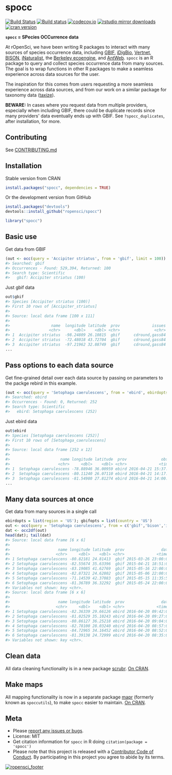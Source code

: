 spocc
========



[![Build Status](https://api.travis-ci.org/ropensci/spocc.png)](https://travis-ci.org/ropensci/spocc)
[![Build status](https://ci.appveyor.com/api/projects/status/lrscgpxs0n925t83?svg=true)](https://ci.appveyor.com/project/sckott/spocc)
[![codecov.io](https://codecov.io/github/ropensci/spocc/coverage.svg?branch=master)](https://codecov.io/github/ropensci/spocc?branch=master)
[![rstudio mirror downloads](http://cranlogs.r-pkg.org/badges/spocc?color=FAB657)](https://github.com/metacran/cranlogs.app)
[![cran version](http://www.r-pkg.org/badges/version/spocc)](http://cran.rstudio.com/web/packages/spocc)


**`spocc` = SPecies OCCurrence data**

At rOpenSci, we have been writing R packages to interact with many sources of species occurrence data, including [GBIF][gbif], [iDigBio][idigbio], [Vertnet][vertnet], [BISON][bison], [iNaturalist][inat], the [Berkeley ecoengine][ecoengine], and [AntWeb][antweb]. `spocc` is an R package to query and collect species occurrence data from many sources. The goal is to wrap functions in other R packages to make a seamless experience across data sources for the user.

The inspiration for this comes from users requesting a more seamless experience across data sources, and from our work on a similar package for taxonomy data ([taxize][taxize]).

__BEWARE:__ In cases where you request data from multiple providers, especially when including GBIF, there could be duplicate records since many providers' data eventually ends up with GBIF. See `?spocc_duplicates`, after installation, for more.

## Contributing

See [CONTRIBUTING.md](CONTRIBUTING.md)

## Installation

Stable version from CRAN


```r
install.packages("spocc", dependencies = TRUE)
```

Or the development version from GitHub


```r
install.packages("devtools")
devtools::install_github("ropensci/spocc")
```


```r
library("spocc")
```

## Basic use

Get data from GBIF


```r
(out <- occ(query = 'Accipiter striatus', from = 'gbif', limit = 100))
#> Searched: gbif
#> Occurrences - Found: 529,394, Returned: 100
#> Search type: Scientific
#>   gbif: Accipiter striatus (100)
```

Just gbif data


```r
out$gbif
#> Species [Accipiter striatus (100)] 
#> First 10 rows of [Accipiter_striatus]
#> 
#> Source: local data frame [100 x 111]
#> 
#>                  name  longitude latitude  prov              issues
#>                 <chr>      <dbl>    <dbl> <chr>               <chr>
#> 1  Accipiter striatus  -98.24809 26.10815  gbif      cdround,gass84
#> 2  Accipiter striatus  -72.48018 43.72704  gbif      cdround,gass84
#> 3  Accipiter striatus  -97.21962 32.88749  gbif      cdround,gass84
...
```

## Pass options to each data source

Get fine-grained detail over each data source by passing on parameters to the packge rebird in this example.


```r
(out <- occ(query = 'Setophaga caerulescens', from = 'ebird', ebirdopts = list(region = 'US')))
#> Searched: ebird
#> Occurrences - Found: 0, Returned: 252
#> Search type: Scientific
#>   ebird: Setophaga caerulescens (252)
```

Just ebird data


```r
out$ebird
#> Species [Setophaga caerulescens (252)] 
#> First 10 rows of [Setophaga_caerulescens]
#> 
#> Source: local data frame [252 x 12]
#> 
#>                      name longitude latitude  prov               obsDt
#>                     <chr>     <dbl>    <dbl> <chr>              <time>
#> 1  Setophaga caerulescens -78.88946 36.00959 ebird 2016-04-21 15:37:00
#> 2  Setophaga caerulescens -80.11240 26.07110 ebird 2016-04-21 14:17:00
#> 3  Setophaga caerulescens -81.54980 27.81274 ebird 2016-04-21 14:00:00
...
```

## Many data sources at once

Get data from many sources in a single call


```r
ebirdopts = list(region = 'US'); gbifopts = list(country = 'US')
out <- occ(query = 'Setophaga caerulescens', from = c('gbif','bison','inat','ebird'), gbifopts = gbifopts, ebirdopts = ebirdopts, limit = 50)
dat <- occ2df(out)
head(dat); tail(dat)
#> Source: local data frame [6 x 6]
#> 
#>                     name longitude latitude  prov                date
#>                    <chr>     <dbl>    <dbl> <chr>              <time>
#> 1 Setophaga caerulescens -80.82181 24.81413  gbif 2015-03-26 23:00:00
#> 2 Setophaga caerulescens -82.55674 35.63396  gbif 2015-04-21 18:51:02
#> 3 Setophaga caerulescens -83.19085 41.62769  gbif 2015-05-16 22:00:00
#> 4 Setophaga caerulescens -82.87321 24.62802  gbif 2015-05-06 22:00:00
#> 5 Setophaga caerulescens -71.14539 42.37083  gbif 2015-05-15 11:35:56
#> 6 Setophaga caerulescens -81.36789 36.32292  gbif 2015-05-24 22:00:00
#> Variables not shown: key <chr>.
#> Source: local data frame [6 x 6]
#> 
#>                     name longitude latitude  prov                date
#>                    <chr>     <dbl>    <dbl> <chr>              <time>
#> 1 Setophaga caerulescens -82.36339 29.66126 ebird 2016-04-20 09:42:00
#> 2 Setophaga caerulescens -81.02529 35.10243 ebird 2016-04-20 09:27:00
#> 3 Setophaga caerulescens -80.86127 36.25218 ebird 2016-04-20 09:04:00
#> 4 Setophaga caerulescens -82.78100 28.03240 ebird 2016-04-20 08:57:00
#> 5 Setophaga caerulescens -84.72965 34.16452 ebird 2016-04-20 08:52:00
#> 6 Setophaga caerulescens -81.39138 24.72999 ebird 2016-04-20 08:35:00
#> Variables not shown: key <chr>.
```

## Clean data

All data cleaning functionality is in a new package [scrubr](https://github.com/ropenscilabs/scrubr). [On CRAN](https://cran.rstudio.com/web/packages/scrubr/).

## Make maps

All mapping functionality is now in a separate package [mapr](https://github.com/ropensci/mapr) (formerly known as `spoccutils`), to make `spocc` easier to maintain. [On CRAN](https://cran.rstudio.com/web/packages/mapr/).

## Meta

* Please [report any issues or bugs](https://github.com/ropensci/spocc/issues).
* License: MIT
* Get citation information for `spocc` in R doing `citation(package = 'spocc')`
* Please note that this project is released with a [Contributor Code of Conduct](CONDUCT.md). By participating in this project you agree to abide by its terms.

[![ropensci_footer](http://ropensci.org/public_images/github_footer.png)](http://ropensci.org)

[gbif]: https://github.com/ropensci/rgbif
[vertnet]: https://github.com/ropensci/rvertnet
[bison]: https://github.com/ropensci/rbison
[inat]: https://github.com/ropensci/rinat
[taxize]: https://github.com/ropensci/taxize
[ecoengine]: https://github.com/ropensci/ecoengine
[antweb]: http://antweb.org/
[idigbio]: https://www.idigbio.org/
